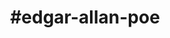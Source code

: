 ---
title: "#edgar-allan-poe"
hashtag: "edgar-allan-poe"
tags:
  - American
  - Author
  - Writer
---